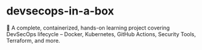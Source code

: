 # devsecops-in-a-box
🧰 A complete, containerized, hands-on learning project covering DevSecOps lifecycle – Docker, Kubernetes, GitHub Actions, Security Tools, Terraform, and more.
